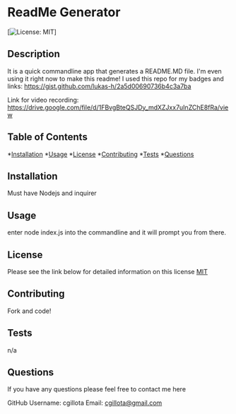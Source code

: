 # ReadMe Generator 
   [![License: MIT](https://img.shields.io/badge/License-MIT-yellow.svg)]

  ## Description
   
  It is a quick commandline app that generates a README.MD file. I'm even using it right now to make this readme! I used this repo for my badges and links: https://gist.github.com/lukas-h/2a5d00690736b4c3a7ba  
  
  Link for video recording: https://drive.google.com/file/d/1FBvgBteQSJDy_mdXZJxx7uInZChE8fRa/view 

  ## Table of Contents
  *[Installation](#installation)
  *[Usage](#usage)
  *[License](#license)
  *[Contributing](#contributing)
  *[Tests](#tests)
  *[Questions](#questions)

  ## Installation
 
  Must have Nodejs and inquirer

  ## Usage
  
  enter node index.js into the commandline and it will prompt you from there.

  ## License 

  Please see the link below for detailed information on this license
  [MIT](https://opensource.org/licenses/MIT)

  ## Contributing
  
  Fork and code! 

  ## Tests
  
  n/a

  ## Questions 

  If you have any questions please feel free to contact me here  

  GitHub Username: cgillota
  Email: cgillota@gmail.com
